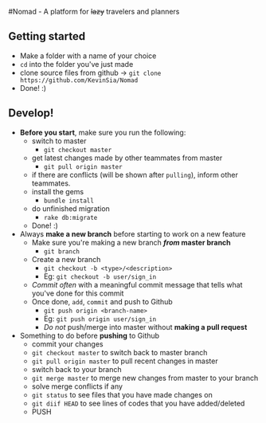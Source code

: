 #Nomad - A platform for ~~lazy~~ travelers and planners

## Getting started
- Make a folder with a name of your choice
- `cd` into the folder you've just made
- clone source files from github -> `git clone https://github.com/KevinSia/Nomad`
- Done! :)

## Develop!
- **Before you start**, make sure you run the following:
  - switch to master 
    - `git checkout master` 
  - get latest changes made by other teammates from master
    - `git pull origin master`
  - if there are conflicts (will be shown after `pulling`), inform other teammates.
  - install the gems
    - `bundle install`
  - do unfinished migration
    - `rake db:migrate`
  - Done! :) 
- Always **make a new branch** before starting to work on a new feature 
  - Make sure you're making a new branch **_from_ master branch**
    - `git branch`
  - Create a new branch 
    - `git checkout -b <type>/<description>`
    - Eg: `git checkout -b user/sign_in`
  - *Commit often* with a meaningful commit message that tells what you've done for this commit 
  - Once done, `add`, `commit` and push to Github 
    - `git push origin <branch-name>`
    - Eg: `git push origin user/sign_in`
    - *Do not* push/merge into master without **making a pull request**
- Something to do before **pushing** to Github
  - commit your changes
  - `git checkout master` to switch back to master branch
  - `git pull origin master` to pull recent changes in master
  - switch back to your branch
  - `git merge master` to merge new changes from master to your branch
  - solve merge conflicts if any
  - `git status` to see files that you have made changes on
  - `git diif HEAD` to see lines of codes that you have added/deleted
  - PUSH
